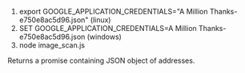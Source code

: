 1. export GOOGLE_APPLICATION_CREDENTIALS="A Million Thanks-e750e8ac5d96.json" (linux)  
1. SET GOOGLE_APPLICATION_CREDENTIALS=A Million Thanks-e750e8ac5d96.json (windows)
2. node image_scan.js

Returns a promise containing JSON object of addresses.